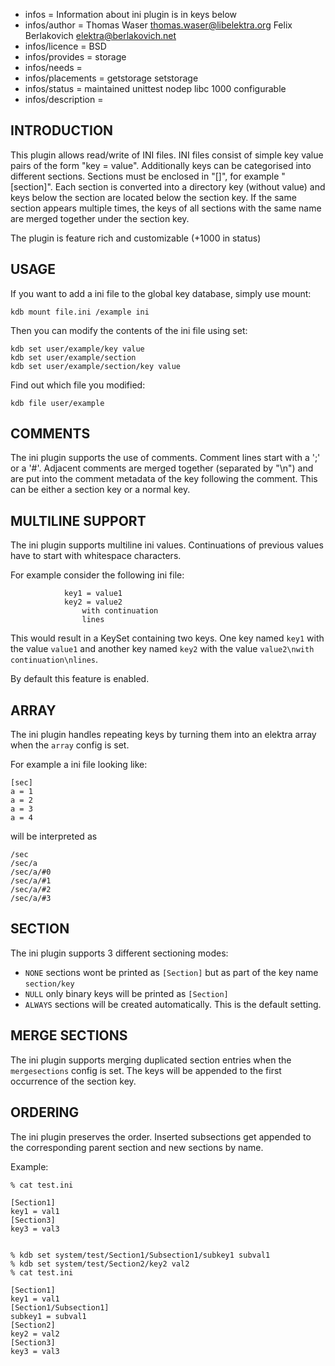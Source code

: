 - infos = Information about ini plugin is in keys below
- infos/author = Thomas Waser <thomas.waser@libelektra.org> Felix Berlakovich <elektra@berlakovich.net> 
- infos/licence = BSD
- infos/provides = storage
- infos/needs =
- infos/placements = getstorage setstorage
- infos/status = maintained unittest nodep libc 1000 configurable
- infos/description =

## INTRODUCTION ##

This plugin allows read/write of INI files. INI files consist of simple
key value pairs of the form "key = value". Additionally keys can be
categorised into different sections. Sections must be enclosed in "[]",
for example "[section]". Each section is converted into a directory key
(without value) and keys below the section are located below the section
key. If the same section appears multiple times, the keys of all sections
with the same name are merged together under the section key.

The plugin is feature rich and customizable (+1000 in status)

## USAGE ##

If you want to add a ini file to the global key database, simply use mount:

    kdb mount file.ini /example ini

Then you can modify the contents of the ini file using set:

    kdb set user/example/key value
    kdb set user/example/section
    kdb set user/example/section/key value

Find out which file you modified:

    kdb file user/example

## COMMENTS ##

The ini plugin supports the use of comments. Comment lines start with
a ';' or a '#'. Adjacent comments are merged together (separated by
"\n") and are put into the comment metadata of the key following the
comment. This can be either a section key or a normal key.



## MULTILINE SUPPORT ##

The ini plugin supports multiline ini values. Continuations of previous values
have to start with whitespace characters. 

For example consider the following ini file:

                key1 = value1
                key2 = value2
                    with continuation
                    lines

This would result in a KeySet containing two keys. One key named `key1` with the value `value1` and 
another key named `key2` with the value `value2\nwith continuation\nlines`.

By default this feature is enabled.


## ARRAY ##

The ini plugin handles repeating keys by turning them into an elektra array when the `array` config is set.

For example a ini file looking like:
```
[sec]
a = 1
a = 2
a = 3
a = 4
```
will be interpreted as
```
/sec
/sec/a
/sec/a/#0
/sec/a/#1
/sec/a/#2
/sec/a/#3

```

## SECTION ##

The ini plugin supports 3 different sectioning modes:

* `NONE`
sections wont be printed as `[Section]` but as part of the key name `section/key`
* `NULL`
only binary keys will be printed as `[Section]`
* `ALWAYS`
sections will be created automatically. This is the default setting.

## MERGE SECTIONS ##

The ini plugin supports merging duplicated section entries when the `mergesections` config is set.
The keys will be appended to the first occurrence of the section key. 


## ORDERING ##

The ini plugin preserves the order.
Inserted subsections get appended to the corresponding parent section and new sections by name.

Example:

```
% cat test.ini

[Section1]
key1 = val1
[Section3]
key3 = val3


% kdb set system/test/Section1/Subsection1/subkey1 subval1
% kdb set system/test/Section2/key2 val2
% cat test.ini

[Section1]
key1 = val1
[Section1/Subsection1]
subkey1 = subval1
[Section2]
key2 = val2
[Section3]
key3 = val3


```
